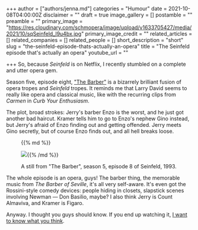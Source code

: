 +++
author = ["authors/jenna.md"]
categories = "Humour"
date = 2021-10-08T04:00:00Z
disclaimer = ""
draft = true
image_gallery = []
postamble = ""
preamble = ""
primary_image = "https://res.cloudinary.com/schmopera/image/upload/v1633705427/media/2021/10/sqSeinfeld_l9u4bx.jpg"
primary_image_credit = ""
related_articles = []
related_companies = []
related_people = []
short_description = "short"
slug = "the-seinfeld-episode-thats-actually-an-opera"
title = "The Seinfeld episode that's actually an opera"
youtube_url = ""

+++
So, because _Seinfeld_ is on Netflix, I recently stumbled on a complete and utter opera gem.

Season five, episode eight, ["The Barber"](https://en.wikipedia.org/wiki/The_Barber_(Seinfeld)) is a bizarrely brilliant fusion of opera tropes and _Seinfeld_ tropes. It reminds me that Larry David seems to really like opera and classical music, like with the recurring clips from _Carmen_ in _Curb Your Enthusiasm_.

The plot, broad strokes: Jerry's barber Enzo is the worst, and he just got another bad haircut. Kramer tells him to go to Enzo's nephew Gino instead, but Jerry's afraid of Enzo finding out and getting offended. Jerry meets Gino secretly, but of course Enzo finds out, and all hell breaks loose.

<figure data-type="image">{{% md %}}

![](https://res.cloudinary.com/schmopera/image/upload/v1633705446/media/2021/10/Seinfeld_yj89tz.jpg){{% /md %}}

<figcaption>A still from "The Barber", season 5, episode 8 of Seinfeld, 1993.</figcaption>

</figure>

The whole episode is an opera, guys! The barber thing, the memorable music from _The Barber of Seville_, it's all very self-aware. It's even got the Rossini-style comedy devices: people hiding in closets, slapstick scenes involving Newman — Don Basilio, maybe? I also think Jerry is Count Almaviva, and Kramer is Figaro.

Anyway. I thought you guys should know. If you end up watching it, [I want to know what you think](mailto:hello@schmopera.com).